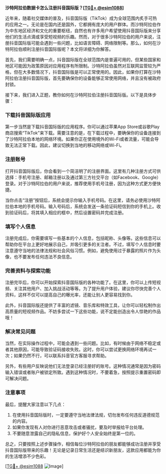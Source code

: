 **沙特阿拉伯数据卡怎么注册抖音国际版？[[TG💪+ @esim1088](https://t.me/s/esim1088)]**

近年来，随着社交媒体的普及，抖音国际版（TikTok）成为全球范围内炙手可热的应用之一。无论是在国内还是国外，它都拥有庞大的用户群体。而沙特阿拉伯作为中东地区经济和文化的重要枢纽，自然也有许多用户希望使用抖音国际版来分享他们的生活点滴或享受短视频的乐趣。然而，对于很多沙特阿拉伯的用户来说，注册抖音国际版可能会遇到一些问题，比如语言障碍、网络限制等。那么，如何在沙特阿拉伯顺利注册抖音国际版呢？本文将详细为你解答。

首先，我们需要明确一点，抖音国际版在全球范围内是普遍可用的，但某些国家和地区可能因为政策原因对应用程序有所限制。沙特阿拉伯虽然对互联网监管较为严格，但在大多数情况下，抖音国际版是可以正常使用的。因此，如果你打算在沙特阿拉伯注册抖音国际版，首先要确保你的设备能够正常使用网络，并且没有被政府封锁。

接下来，我们进入正题，教你如何在沙特阿拉伯注册抖音国际版。以下是具体步骤：

### **下载抖音国际版应用**
第一步当然是下载抖音国际版的应用程序。你可以通过苹果App Store或谷歌Play商店搜索“TikTok”来下载。需要注意的是，在下载过程中，要确保你的设备连接到了沙特阿拉伯本地的网络环境。如果你正在使用境外的Wi-Fi或者流量，可能会导致无法正常下载。因此，建议切换到当地的移动网络或Wi-Fi。

### **注册账号**
打开抖音国际版后，你会看到一个简洁明了的注册界面。这里有几种注册方式可供选择：手机号注册、邮箱注册以及通过第三方社交平台（如Facebook、Google）登录。对于沙特阿拉伯的用户来说，推荐使用手机号注册，因为这种方式更方便快捷。

当你点击“注册”按钮后，系统会提示你输入手机号码。在这里，请务必使用沙特阿拉伯本地的手机号码。输入号码后，系统会发送一条验证码短信到你的手机上。收到验证码后，将其填入相应的框中，然后设置密码并完成注册。

### **填写个人信息**
注册完成后，你需要填写一些基本的个人信息，包括昵称、头像等。这些信息可以帮助你在平台上更好地展示自己，并吸引更多的关注者。不过，填写个人信息时要注意遵守当地的法律法规和社会风俗习惯。例如，避免使用过于暴露的照片作为头像，也不要发布任何违法不良信息。

### **完善资料与探索功能**
注册完毕后，你可以开始探索抖音国际版的各种功能了。在这里，你可以上传短视频、关注其他用户、加入挑战活动等等。为了提升用户体验，建议你尽快完善个人资料，这样不仅可以提高自己的曝光率，还能让别人更容易找到你。

此外，抖音国际版还提供了丰富的滤镜、音乐库和特效工具，让你可以轻松制作出高质量的短视频作品。不妨多尝试一下这些功能，说不定能创造出令人惊艳的作品哦！

### **解决常见问题**
当然，在实际操作过程中，可能会遇到一些问题。比如，有时候由于网络不稳定或者其他原因，可能导致验证码接收失败。这时，你可以尝试更换网络环境再试一次；如果仍然不行，可以联系抖音官方客服寻求帮助。

另外，有些用户反映说他们无法登录已经注册好的账号。这种情况通常是因为密码输入错误或者账户被锁定所致。遇到这种情况时，不要着急，按照提示重置密码即可解决问题。

### **注意事项**
最后，提醒大家注意以下几点：
1. 在使用抖音国际版时，一定要遵守当地法律法规，切勿发布任何违反道德规范的内容。
2. 如果你发现有人对你进行恶意攻击或者骚扰，要及时举报给平台处理。
3. 不要随意泄露自己的隐私信息，保护好个人安全始终是第一位的。

总之，只要按照上述步骤操作，相信每位沙特阿拉伯的朋友都能够成功注册并享受抖音国际版带来的乐趣！无论是记录日常生活还是结识新朋友，这款应用都能为你的生活增添不少色彩。

[[TG💪+ @esim1088](https://t.me/s/esim1088) ![Image](https://i.postimg.cc/4NQfJmqS/Snipaste-2025-05-13-00-14-12.png)]